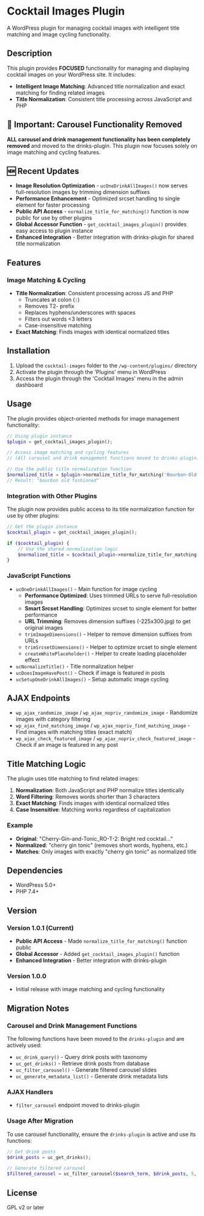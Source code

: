 # Cocktail Images Plugin

A WordPress plugin for managing cocktail images with intelligent title matching and image cycling functionality.

## Description

This plugin provides **FOCUSED** functionality for managing and displaying cocktail images on your WordPress site. It includes:

- **Intelligent Image Matching**: Advanced title normalization and exact matching for finding related images
- **Title Normalization**: Consistent title processing across JavaScript and PHP

## 🚨 **Important: Carousel Functionality Removed**
**ALL carousel and drink management functionality has been completely removed** and moved to the drinks-plugin. This plugin now focuses solely on image matching and cycling features.

## 🆕 **Recent Updates**
- **Image Resolution Optimization** - `ucOneDrinkAllImages()` now serves full-resolution images by trimming dimension suffixes
- **Performance Enhancement** - Optimized srcset handling to single element for faster processing
- **Public API Access** - `normalize_title_for_matching()` function is now public for use by other plugins
- **Global Accessor Function** - `get_cocktail_images_plugin()` provides easy access to plugin instance
- **Enhanced Integration** - Better integration with drinks-plugin for shared title normalization

## Features

### **Image Matching & Cycling**
- **Title Normalization**: Consistent processing across JS and PHP
  - Truncates at colon (`:`)
  - Removes T2- prefix
  - Replaces hyphens/underscores with spaces
  - Filters out words <3 letters
  - Case-insensitive matching
- **Exact Matching**: Finds images with identical normalized titles

## Installation

1. Upload the `cocktail-images` folder to the `/wp-content/plugins/` directory
2. Activate the plugin through the 'Plugins' menu in WordPress
3. Access the plugin through the 'Cocktail Images' menu in the admin dashboard

## Usage

The plugin provides object-oriented methods for image management functionality:

```php
// Using plugin instance
$plugin = get_cocktail_images_plugin();

// Access image matching and cycling features
// (All carousel and drink management functions moved to drinks-plugin)

// Use the public title normalization function
$normalized_title = $plugin->normalize_title_for_matching('Bourbon-Old-fashioned_AU-T-2-2');
// Result: "bourbon old fashioned"
```

### **Integration with Other Plugins**
The plugin now provides public access to its title normalization function for use by other plugins:

```php
// Get the plugin instance
$cocktail_plugin = get_cocktail_images_plugin();

if ($cocktail_plugin) {
    // Use the shared normalization logic
    $normalized_title = $cocktail_plugin->normalize_title_for_matching($title);
}
```

### **JavaScript Functions**
- `ucOneDrinkAllImages()` - Main function for image cycling
  - **Performance Optimized**: Uses trimmed URLs to serve full-resolution images
  - **Smart Srcset Handling**: Optimizes srcset to single element for better performance
  - **URL Trimming**: Removes dimension suffixes (-225x300.jpg) to get original images
  - `trimImageDimensions()` - Helper to remove dimension suffixes from URLs
  - `trimSrcsetDimensions()` - Helper to optimize srcset to single element
  - `createWhitePlaceholder()` - Helper to create loading placeholder effect
- `ucNormalizeTitle()` - Title normalization helper
- `ucDoesImageHavePost()` - Check if image is featured in posts
- `ucSetupOneDrinkAllImages()` - Setup automatic image cycling

## AJAX Endpoints

- `wp_ajax_randomize_image` / `wp_ajax_nopriv_randomize_image` - Randomize images with category filtering
- `wp_ajax_find_matching_image` / `wp_ajax_nopriv_find_matching_image` - Find images with matching titles (exact match)
- `wp_ajax_check_featured_image` / `wp_ajax_nopriv_check_featured_image` - Check if an image is featured in any post

## Title Matching Logic

The plugin uses title matching to find related images:

1. **Normalization**: Both JavaScript and PHP normalize titles identically
2. **Word Filtering**: Removes words shorter than 3 characters
3. **Exact Matching**: Finds images with identical normalized titles
4. **Case Insensitive**: Matching works regardless of capitalization

### **Example**
- **Original**: "Cherry-Gin-and-Tonic_RO-T-2: Bright red cocktail..."
- **Normalized**: "cherry gin tonic" (removes short words, hyphens, etc.)
- **Matches**: Only images with exactly "cherry gin tonic" as normalized title

## Dependencies

- WordPress 5.0+
- PHP 7.4+

## Version

### Version 1.0.1 (Current)
- **Public API Access** - Made `normalize_title_for_matching()` function public
- **Global Accessor** - Added `get_cocktail_images_plugin()` function
- **Enhanced Integration** - Better integration with drinks-plugin

### Version 1.0.0
- Initial release with image matching and cycling functionality

## Migration Notes

### Carousel and Drink Management Functions
The following functions have been moved to the `drinks-plugin` and are actively used:

- `uc_drink_query()` - Query drink posts with taxonomy
- `uc_get_drinks()` - Retrieve drink posts from database
- `uc_filter_carousel()` - Generate filtered carousel slides
- `uc_generate_metadata_list()` - Generate drink metadata lists

### AJAX Handlers
- `filter_carousel` endpoint moved to drinks-plugin

### Usage After Migration
To use carousel functionality, ensure the `drinks-plugin` is active and use its functions:

```php
// Get drink posts
$drink_posts = uc_get_drinks();

// Generate filtered carousel
$filtered_carousel = uc_filter_carousel($search_term, $drink_posts, 5, 0, 1, 1);
```

## License

GPL v2 or later